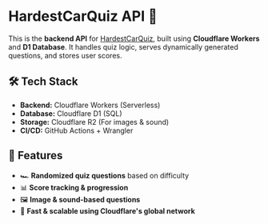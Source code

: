# HardestCarQuiz API 🚀

This is the **backend API** for [HardestCarQuiz](https://hardestcarquiz.com), built using **Cloudflare Workers** and **D1 Database**. It handles quiz logic, serves dynamically generated questions, and stores user scores.

## 🛠 Tech Stack
- **Backend:** Cloudflare Workers (Serverless)
- **Database:** Cloudflare D1 (SQL)
- **Storage:** Cloudflare R2 (For images & sound)
- **CI/CD:** GitHub Actions + Wrangler

## 📌 Features
- 🏎️ **Randomized quiz questions** based on difficulty
- 📊 **Score tracking & progression**
- 🖼️ **Image & sound-based questions**
- 🚀 **Fast & scalable using Cloudflare's global network**

